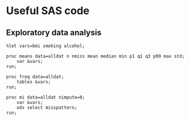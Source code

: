 # Useful SAS code


## Exploratory data analysis

    %let vars=bmi smoking alcohol;
  
    proc means data=alldat n nmiss mean median min p1 q1 q3 p99 max std; 
    	var &vars;
    run;

	proc freq data=alldat;
		tables &vars;
	run;

	proc mi data=alldat nimpute=0;
		var &vars;
		ods select misspattern;
	run;